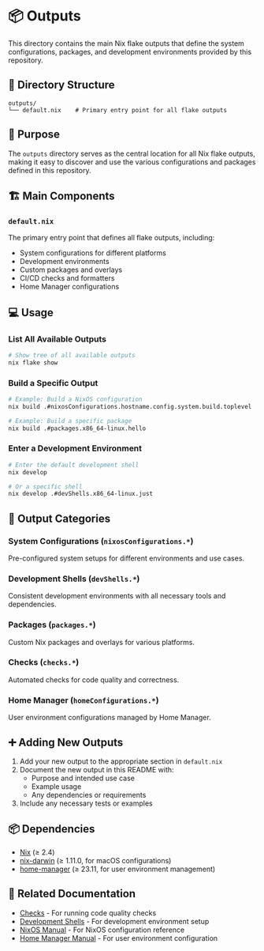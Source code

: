 # 📦 Outputs

This directory contains the main Nix flake outputs that define the system configurations, packages, and development environments provided by this repository.

## 📁 Directory Structure

```
outputs/
└── default.nix    # Primary entry point for all flake outputs
```

## 🎯 Purpose

The `outputs` directory serves as the central location for all Nix flake outputs, making it easy to discover and use the various configurations and packages defined in this repository.

## 🏗️ Main Components

### `default.nix`
The primary entry point that defines all flake outputs, including:
- System configurations for different platforms
- Development environments
- Custom packages and overlays
- CI/CD checks and formatters
- Home Manager configurations

## 💻 Usage

### List All Available Outputs
```bash
# Show tree of all available outputs
nix flake show
```

### Build a Specific Output
```bash
# Example: Build a NixOS configuration
nix build .#nixosConfigurations.hostname.config.system.build.toplevel

# Example: Build a specific package
nix build .#packages.x86_64-linux.hello
```

### Enter a Development Environment
```bash
# Enter the default development shell
nix develop

# Or a specific shell
nix develop .#devShells.x86_64-linux.just
```

## 📂 Output Categories

### System Configurations (`nixosConfigurations.*`)
Pre-configured system setups for different environments and use cases.

### Development Shells (`devShells.*`)
Consistent development environments with all necessary tools and dependencies.

### Packages (`packages.*`)
Custom Nix packages and overlays for various platforms.

### Checks (`checks.*`)
Automated checks for code quality and correctness.

### Home Manager (`homeConfigurations.*`)
User environment configurations managed by Home Manager.

## ➕ Adding New Outputs

1. Add your new output to the appropriate section in `default.nix`
2. Document the new output in this README with:
   - Purpose and intended use case
   - Example usage
   - Any dependencies or requirements
3. Include any necessary tests or examples

## 📦 Dependencies

- [Nix](https://nixos.org/) (≥ 2.4)
- [nix-darwin](https://github.com/LnL7/nix-darwin) (≥ 1.11.0, for macOS configurations)
- [home-manager](https://github.com/nix-community/home-manager) (≥ 23.11, for user environment management)

## 🔗 Related Documentation

- [Checks](../checks/README.md) - For running code quality checks
- [Development Shells](../dev-shells/README.md) - For development environment setup
- [NixOS Manual](https://nixos.org/manual/nixos/stable/) - For NixOS configuration reference
- [Home Manager Manual](https://nix-community.github.io/home-manager/) - For user environment configuration
